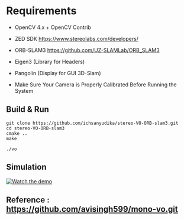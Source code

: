 # Requirements

- OpenCV 4.x + OpenCV Contrib

- ZED SDK https://www.stereolabs.com/developers/

- ORB-SLAM3 https://github.com/UZ-SLAMLab/ORB_SLAM3 

- Eigen3 (Library for Headers)

- Pangolin (Display for GUI 3D-Slam)

- Make Sure Your Camera is Properly Calibrated Before Running the System


## Build & Run

    git clone https://github.com/ichsanyudika/stereo-VO-ORB-slam3.git
    cd stereo-VO-ORB-slam3
    cmake ..   
    make

    ./vo

## Simulation 

[![Watch the demo](https://img.youtube.com/vi/OExF3x4gBC8/0.jpg)](https://youtu.be/OExF3x4gBC8)

## Reference : https://github.com/avisingh599/mono-vo.git
